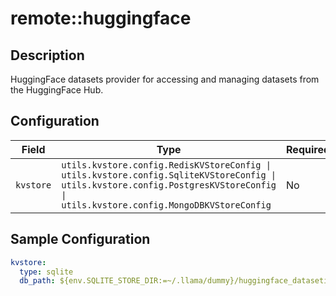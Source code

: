 # remote::huggingface

## Description

HuggingFace datasets provider for accessing and managing datasets from the HuggingFace Hub.

## Configuration

| Field | Type | Required | Default | Description |
|-------|------|----------|---------|-------------|
| `kvstore` | `utils.kvstore.config.RedisKVStoreConfig \| utils.kvstore.config.SqliteKVStoreConfig \| utils.kvstore.config.PostgresKVStoreConfig \| utils.kvstore.config.MongoDBKVStoreConfig` | No | sqlite |  |

## Sample Configuration

```yaml
kvstore:
  type: sqlite
  db_path: ${env.SQLITE_STORE_DIR:=~/.llama/dummy}/huggingface_datasetio.db

```

